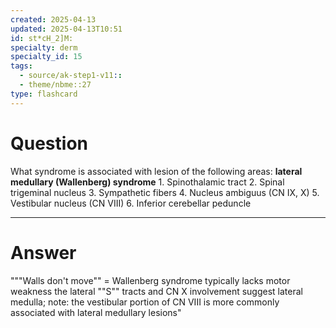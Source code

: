 ```yaml
---
created: 2025-04-13
updated: 2025-04-13T10:51
id: st*cH_2]M:
specialty: derm
specialty_id: 15
tags:
  - source/ak-step1-v11::
  - theme/nbme::27
type: flashcard
---
```


# Question
What syndrome is associated with lesion of the following areas: **lateral medullary (Wallenberg) syndrome**   1. Spinothalamic tract 2. Spinal trigeminal nucleus   3. Sympathetic fibers 4. Nucleus ambiguus (CN IX, X) 5. Vestibular nucleus (CN VIII) 6. Inferior cerebellar peduncle

---

# Answer
"""Walls don't move"" = Wallenberg syndrome typically lacks motor weakness    the lateral ""S"" tracts and CN X involvement suggest lateral medulla;  note: the vestibular portion of CN VIII is more commonly associated with lateral medullary lesions"